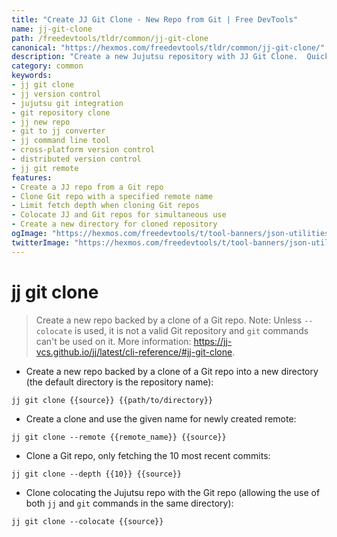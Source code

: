 ```yaml
---
title: "Create JJ Git Clone - New Repo from Git | Free DevTools"
name: jj-git-clone
path: /freedevtools/tldr/common/jj-git-clone
canonical: "https://hexmos.com/freedevtools/tldr/common/jj-git-clone/"
description: "Create a new Jujutsu repository with JJ Git Clone.  Quickly establish a JJ repo backed by a Git repo for enhanced version control. Free online tool, no registration required."
category: common
keywords:
- jj git clone
- jj version control
- jujutsu git integration
- git repository clone
- jj new repo
- git to jj converter
- jj command line tool
- cross-platform version control
- distributed version control
- jj git remote
features:
- Create a JJ repo from a Git repo
- Clone Git repo with a specified remote name
- Limit fetch depth when cloning Git repos
- Colocate JJ and Git repos for simultaneous use
- Create a new directory for cloned repository
ogImage: "https://hexmos.com/freedevtools/t/tool-banners/json-utilities-banner.png"
twitterImage: "https://hexmos.com/freedevtools/t/tool-banners/json-utilities-banner.png"
---
```


# jj git clone

> Create a new repo backed by a clone of a Git repo.
> Note: Unless `--colocate` is used, it is not a valid Git repository and `git` commands can't be used on it.
> More information: <https://jj-vcs.github.io/jj/latest/cli-reference/#jj-git-clone>.

- Create a new repo backed by a clone of a Git repo into a new directory (the default directory is the repository name):

`jj git clone {{source}} {{path/to/directory}}`

- Create a clone and use the given name for newly created remote:

`jj git clone --remote {{remote_name}} {{source}}`

- Clone a Git repo, only fetching the 10 most recent commits:

`jj git clone --depth {{10}} {{source}}`

- Clone colocating the Jujutsu repo with the Git repo (allowing the use of both `jj` and `git` commands in the same directory):

`jj git clone --colocate {{source}}`
